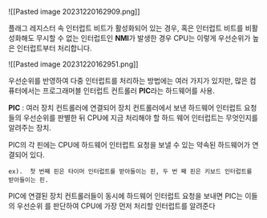 ![[Pasted image 20231220162909.png]]

플래그 레지스터 속 인터럽트 비트가 활성화되어 있는 경우, 혹은 인터럽트 비트를 비활성화해도 무시할 수 없는 인터럽트인 **NMI**가 발생한 경우 CPU는 이렇게 우선순위가 높은 인터럽트부터 처리합니다.

![[Pasted image 20231220162951.png]]

우선순위를 반영하여 다중 인터럽트를 처리하는 방법에는 여러 가지가 있지만, 많은 컴퓨터에서는 프로그래머블 인터럽트 컨트롤러 **PIC**라는 하드웨어를 사용. 

**PIC** : 여러 장치 컨트롤러에 연결되어 장치 컨트롤러에서 보낸 하드웨어 인터럽트 요청들의 우선순위를 판별한 뒤 CPU에 지금 처리해야 할 하드 웨어 인터럽트는 무엇인지를 알려주는 장치.

PIC의 각 핀에는 CPU에 하드웨어 인터럽트 요청을 보낼 수 있는 약속된 하드웨어가 연결되어 있다. 

`ex).  첫 번째 핀은 타이머 인터럽트를 받아들이는 핀, 두 번 째 핀은 키보드 인터럽트를 받아들이는 핀.` 

PIC에 연결된 장치 컨트롤러들이 동시에 하드웨어 인터럽트 요청을 보내면 PIC는 이들의 우선순위 를 판단하여 CPU에 가장 먼저 처리할 인터럽트를 알려준다